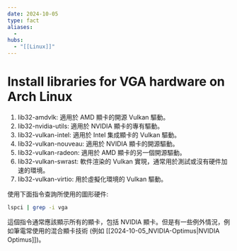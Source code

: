 ```yaml
---
date: 2024-10-05
type: fact
aliases:
  -
hubs:
  - "[[Linux]]"
---
```


# Install libraries for VGA hardware on Arch Linux

1) lib32-amdvlk: 適用於 AMD 顯卡的開源 Vulkan 驅動。
2) lib32-nvidia-utils: 適用於 NVIDIA 顯卡的專有驅動。
3) lib32-vulkan-intel: 適用於 Intel 集成顯卡的 Vulkan 驅動。
4) lib32-vulkan-nouveau: 適用於 NVIDIA 顯卡的開源驅動。
5) lib32-vulkan-radeon: 適用於 AMD 顯卡的另一個開源驅動。
6) lib32-vulkan-swrast: 軟件渲染的 Vulkan 實現，通常用於測試或沒有硬件加速的環境。
7) lib32-vulkan-virtio: 用於虛擬化環境的 Vulkan 驅動。

使用下面指令查詢所使用的圖形硬件:

```bash
lspci | grep -i vga
```
這個指令通常應該顯示所有的顯卡，包括 NVIDIA 顯卡。但是有一些例外情況，例如筆電常使用的混合顯卡技術 (例如 [[2024-10-05_NVIDIA-Optimus|NVIDIA Optimus]])。

